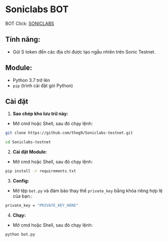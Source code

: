 # Soniclabs BOT
BOT Click: [SONICLABS](https://airdrop.soniclabs.com/?ref=lt6q8j)

## Tính năng:

* Gửi S token đến các địa chỉ được tạo ngẫu nhiên trên Sonic Testnet.

## Module:

- Python 3.7 trở lên
- `pip` (trình cài đặt gói Python)

## Cài đặt
1. **Sao chép kho lưu trữ này:**
- Mở cmd hoặc Shell, sau đó chạy lệnh:
```sh
git clone https://github.com/thog9/Soniclabs-testnet.git
```
```sh
cd Soniclabs-testnet
```
2. **Cài đặt Module:**
- Mở cmd hoặc Shell, sau đó chạy lệnh:
```sh
pip install -r requirements.txt
```
3. **Config:**
- Mở tệp `bot.py` và đảm bảo thay thế `private_key` bằng khóa riêng hợp lệ của bạn.:
```sh
private_key = "PRIVATE_KEY_HERE"
```
4. **Chạy:**
- Mở cmd hoặc Shell, sau đó chạy lệnh:
```sh
python bot.py
```
